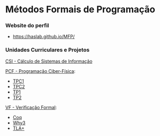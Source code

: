# Métodos Formais de Programação

### Website do perfil

 * https://haslab.github.io/MFP/

### Unidades Curriculares e Projetos

[CSI - Cálculo de Sistemas de Informação](https://haslab.github.io/MFP/CSI/2122/index)
 
[PCF - Programação Ciber-Física](https://github.com/AITK42/MEI/tree/main/2ºSemestre/MFP/PCF):
   - [TPC1](https://github.com/AITK42/MEI/tree/main/2ºSemestre/MFP/PCF/TPC1)
   - [TPC2](https://github.com/AITK42/MEI/tree/main/2ºSemestre/MFP/PCF/TPC2)
   - [TP1](https://github.com/AITK42/MEI/tree/main/2ºSemestre/MFP/PCF/TP1)
   - [TP2](https://github.com/AITK42/MEI/tree/main/2%C2%BASemestre/MFP/PCF/TP2) 

[VF - Verificação Formal](https://github.com/AITK42/MEI/tree/main/2ºSemestre/MFP/VF):
   - [Coq](https://github.com/AITK42/MEI/tree/main/2ºSemestre/MFP/VF/Coq)
   - [Why3](https://github.com/AITK42/MEI/tree/main/2ºSemestre/MFP/VF/Why3)
   - [TLA+](https://github.com/AITK42/MEI/tree/main/2ºSemestre/MFP/VF/TLA%2B)


